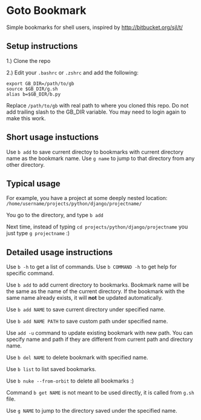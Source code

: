 Goto Bookmark
=============

Simple bookmarks for shell users, inspired by http://bitbucket.org/sjl/t/

Setup instructions
------------------

1.) Clone the repo

2.) Edit your `.bashrc` or `.zshrc` and add the following:

    export GB_DIR=/path/to/gb
    source $GB_DIR/g.sh
    alias b=$GB_DIR/b.py

Replace `/path/to/gb` with real path to where you cloned this repo. 
Do not add trailing slash to the GB_DIR variable. You may need to login again to make this work.

Short usage instuctions
-----------------------

Use `b add` to save current directoy to bookmarks with current directory name as the bookmark name.
Use `g name` to jump to that directory from any other directory.

Typical usage
-------------

For example, you have a project at some deeply nested location: `/home/username/projects/python/django/projectname/`

You go to the directory, and type `b add`

Next time, instead of typing `cd projects/python/django/projectname` you just type `g projectname` :)

Detailed usage instructions
---------------------------

Use `b -h` to get a list of commands.
Use `b COMMAND -h` to get help for specific command.

Use `b add` to add current directory to bookmarks. 
Bookmark name will be the same as the name of the current directory. 
If the bookmark with the same name already exists, it will __not__ be updated automatically.

Use `b add NAME` to save current directory under specified name.

Use `b add NAME PATH` to save custom path under specified name.

Use `add -u` command to update existing bookmark with new path. 
You can specify name and path if they are different from current path and directory name.

Use `b del NAME` to delete bookmark with specified name.

Use `b list` to list saved bookmarks.

Use `b nuke --from-orbit` to delete all bookmarks :)

Command `b get NAME` is not meant to be used directly, it is called from `g.sh` file.

Use `g NAME` to jump to the directory saved under the specified name.
